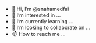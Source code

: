 - 👋 Hi, I’m @snahamedfai
- 👀 I’m interested in ...
- 🌱 I’m currently learning ...
- 💞️ I’m looking to collaborate on ...
- 📫 How to reach me ...

<!---
snahamedfai/snahamedfai is a ✨ special ✨ repository because its `README.md` (this file) appears on your GitHub profile.
You can click the Preview link to take a look at your changes.
--->

